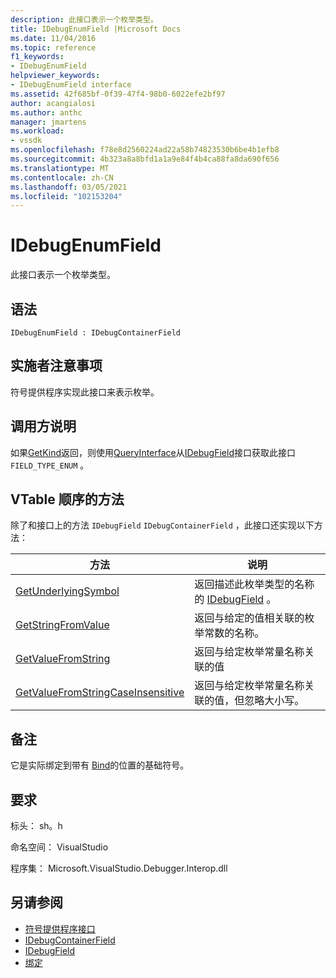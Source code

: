 ```yaml
---
description: 此接口表示一个枚举类型。
title: IDebugEnumField |Microsoft Docs
ms.date: 11/04/2016
ms.topic: reference
f1_keywords:
- IDebugEnumField
helpviewer_keywords:
- IDebugEnumField interface
ms.assetid: 42f685bf-0f39-47f4-98b0-6022efe2bf97
author: acangialosi
ms.author: anthc
manager: jmartens
ms.workload:
- vssdk
ms.openlocfilehash: f78e8d2560224ad22a58b74823530b6be4b1efb8
ms.sourcegitcommit: 4b323a8a8bfd1a1a9e84f4b4ca88fa8da690f656
ms.translationtype: MT
ms.contentlocale: zh-CN
ms.lasthandoff: 03/05/2021
ms.locfileid: "102153204"
---
```

# <a name="idebugenumfield"></a>IDebugEnumField
此接口表示一个枚举类型。

## <a name="syntax"></a>语法

```
IDebugEnumField : IDebugContainerField
```

## <a name="notes-for-implementers"></a>实施者注意事项
 符号提供程序实现此接口来表示枚举。

## <a name="notes-for-callers"></a>调用方说明
 如果[GetKind](../../../extensibility/debugger/reference/idebugfield-getkind.md)返回，则使用[QueryInterface](/cpp/atl/queryinterface)从[IDebugField](../../../extensibility/debugger/reference/idebugfield.md)接口获取此接口 `FIELD_TYPE_ENUM` 。

## <a name="methods-in-vtable-order"></a>VTable 顺序的方法
 除了和接口上的方法 `IDebugField` `IDebugContainerField` ，此接口还实现以下方法：

|方法|说明|
|------------|-----------------|
|[GetUnderlyingSymbol](../../../extensibility/debugger/reference/idebugenumfield-getunderlyingsymbol.md)|返回描述此枚举类型的名称的 [IDebugField](../../../extensibility/debugger/reference/idebugfield.md) 。|
|[GetStringFromValue](../../../extensibility/debugger/reference/idebugenumfield-getstringfromvalue.md)|返回与给定的值相关联的枚举常数的名称。|
|[GetValueFromString](../../../extensibility/debugger/reference/idebugenumfield-getvaluefromstring.md)|返回与给定枚举常量名称关联的值|
|[GetValueFromStringCaseInsensitive](../../../extensibility/debugger/reference/idebugenumfield-getvaluefromstringcaseinsensitive.md)|返回与给定枚举常量名称关联的值，但忽略大小写。|

## <a name="remarks"></a>备注
 它是实际绑定到带有 [Bind](../../../extensibility/debugger/reference/idebugbinder-bind.md)的位置的基础符号。

## <a name="requirements"></a>要求
 标头： sh。h

 命名空间： VisualStudio

 程序集： Microsoft.VisualStudio.Debugger.Interop.dll

## <a name="see-also"></a>另请参阅
- [符号提供程序接口](../../../extensibility/debugger/reference/symbol-provider-interfaces.md)
- [IDebugContainerField](../../../extensibility/debugger/reference/idebugcontainerfield.md)
- [IDebugField](../../../extensibility/debugger/reference/idebugfield.md)
- [绑定](../../../extensibility/debugger/reference/idebugbinder-bind.md)
